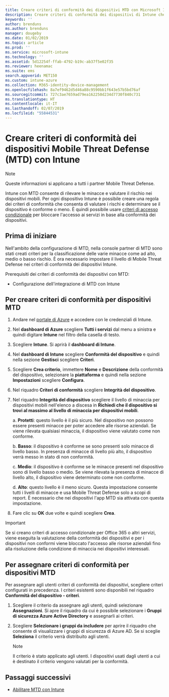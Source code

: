 ```yaml
---
title: Creare criteri di conformità dei dispositivi MTD con Microsoft Intune | Microsoft Intune
description: Creare criteri di conformità dei dispositivi di Intune che usano i livelli di minaccia del partner MTD per determinare se un dispositivo mobile può accedere alle risorse aziendali.
keywords: ''
author: brenduns
ms.author: brenduns
manager: dougeby
ms.date: 01/02/2019
ms.topic: article
ms.prod: ''
ms.service: microsoft-intune
ms.technology: ''
ms.assetid: 5d12254f-ffab-4792-b19c-ab37f5e02f35
ms.reviewer: heenamac
ms.suite: ems
search.appverid: MET150
ms.custom: intune-azure
ms.collection: M365-identity-device-management
ms.openlocfilehash: 8a7ef9462d5d46a88c9590bb1f643e57b5bd76af
ms.sourcegitcommit: 727c3ae7659ad79ea162250d234d7730f840c731
ms.translationtype: HT
ms.contentlocale: it-IT
ms.lasthandoff: 02/07/2019
ms.locfileid: "55844531"
---
```

# <a name="create-mobile-threat-defense-mtd-device-compliance-policy-with-intune"></a>Creare criteri di conformità dei dispositivi Mobile Threat Defense (MTD) con Intune

> [!NOTE] 
> Queste informazioni si applicano a tutti i partner Mobile Threat Defense.

Intune con MTD consente di rilevare le minacce e valutare il rischio nei dispositivi mobili. Per ogni dispositivo Intune è possibile creare una regola dei criteri di conformità che consenta di valutare i rischi e determinare se il dispositivo è conforme o meno. È quindi possibile usare [criteri di accesso condizionale](create-conditional-access-intune.md) per bloccare l'accesso ai servizi in base alla conformità dei dispositivi.

## <a name="before-you-begin"></a>Prima di iniziare

Nell'ambito della configurazione di MTD, nella console partner di MTD sono stati creati criteri per la classificazione delle varie minacce come ad alto, medio o basso rischio. È ora necessario impostare il livello di Mobile Threat Defense nei criteri di conformità dei dispositivi Intune.

Prerequisiti dei criteri di conformità dei dispositivi con MTD:

-   Configurazione dell'integrazione di MTD con Intune

## <a name="to-create-an-mtd-device-compliance-policy"></a>Per creare criteri di conformità per dispositivi MTD

1.  Andare nel [portale di Azure](https://portal.azure.com/) e accedere con le credenziali di Intune.

2.  Nel **dashboard di Azure** scegliere **Tutti i servizi** dal menu a sinistra e quindi digitare **Intune** nel filtro della casella di testo.

3.  Scegliere **Intune**. Si aprirà il **dashboard di Intune**.

4. Nel **dashboard di Intune** scegliere **Conformità del dispositivo** e quindi nella sezione **Gestisci** scegliere **Criteri**.

5.  Scegliere **Crea criterio**, immettere **Nome** e **Descrizione** della conformità del dispositivo, selezionare la **piattaforma** e quindi nella sezione **Impostazioni** scegliere **Configura**.

6.  Nel riquadro **Criteri di conformità** scegliere **Integrità del dispositivo**.

7.  Nel riquadro **Integrità del dispositivo** scegliere il livello di minaccia per dispositivi mobili nell'elenco a discesa in **Richiedi che il dispositivo si trovi al massimo al livello di minaccia per dispositivi mobili**.

    a.  **Protetti**: questo livello è il più sicuro. Nel dispositivo non possono essere presenti minacce per poter accedere alle risorse aziendali. Se viene rilevata qualsiasi minaccia, il dispositivo viene valutato come non conforme.

    b.  **Basso**: il dispositivo è conforme se sono presenti solo minacce di livello basso. In presenza di minacce di livello più alto, il dispositivo verrà messo in stato di non conformità.

    c.  **Medio**: il dispositivo è conforme se le minacce presenti nel dispositivo sono di livello basso o medio. Se viene rilevata la presenza di minacce di livello alto, il dispositivo viene determinato come non conforme.

    d.  **Alto**: questo livello è il meno sicuro. Questa impostazione consente tutti i livelli di minacce e usa Mobile Threat Defense solo a scopi di report. È necessario che nei dispositivi l'app MTD sia attivata con questa impostazione.

8.  Fare clic su **OK** due volte e quindi scegliere **Crea**.

> [!IMPORTANT]
> Se si creano criteri di accesso condizionale per Office 365 o altri servizi, viene eseguita la valutazione della conformità dei dispositivi e per i dispositivi non conformi viene bloccato l'accesso alle risorse aziendali fino alla risoluzione della condizione di minaccia nei dispositivi interessati.

## <a name="to-assign-an-mtd-device-compliance-policy"></a>Per assegnare criteri di conformità per dispositivi MTD

Per assegnare agli utenti criteri di conformità dei dispositivi, scegliere criteri configurati in precedenza. I criteri esistenti sono disponibili nel riquadro **Conformità del dispositivo - criteri**.

1. Scegliere il criterio da assegnare agli utenti, quindi selezionare **Assegnazioni**. Si apre il riquadro da cui è possibile selezionare i **Gruppi di sicurezza Azure Active Directory** e assegnarli ai criteri.

2. Scegliere **Selezionare i gruppi da includere** per aprire il riquadro che consente di visualizzare i gruppi di sicurezza di Azure AD.  Se si sceglie **Seleziona** il criterio verrà distribuito agli utenti.

    > [!NOTE] 
    > Il criterio è stato applicato agli utenti. I dispositivi usati dagli utenti a cui è destinato il criterio vengono valutati per la conformità.

## <a name="next-steps"></a>Passaggi successivi

- [Abilitare MTD con Intune](mtd-connector-enable.md)

